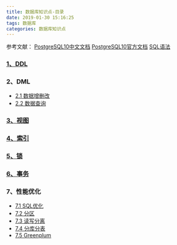 ```yaml
---
title: 数据库知识点-目录
date: 2019-01-30 15:16:25
tags: 数据库
categories: 数据库知识点
---
```

参考文献：
[PostgreSQL10中文文档](http://www.postgres.cn/docs/10/index.html)
[PostgreSQL10官方文档](https://www.postgresql.org/docs/10/index.html)
[SQL语法](http://www.w3school.com.cn/sql/index.asp)
### [1、DDL](https://puroc.github.io/blog/2019/01/30/数据库知识点-DDL/)
### 2、DML
* [2.1 数据增删改]()
* [2.2 数据查询]()

### [3、视图]()
### [4、索引]()
### [5、锁]()
### [6、事务]()
### 7、性能优化
* [7.1 SQL优化]()
* [7.2 分区]()
* [7.3 读写分离]()
* [7.4 分库分表]()
* [7.5 Greenplum]()





